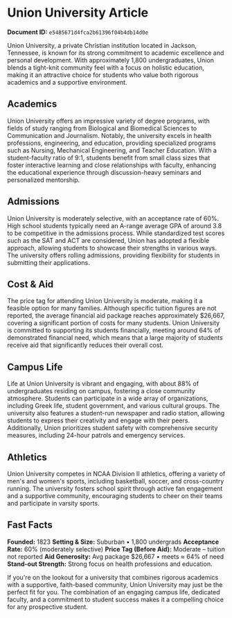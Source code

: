 # Union University Article

**Document ID:** `e5485671d4fca2b61396f04b4db14d0e`

Union University, a private Christian institution located in Jackson, Tennessee, is known for its strong commitment to academic excellence and personal development. With approximately 1,800 undergraduates, Union blends a tight-knit community feel with a focus on holistic education, making it an attractive choice for students who value both rigorous academics and a supportive environment.

## Academics
Union University offers an impressive variety of degree programs, with fields of study ranging from Biological and Biomedical Sciences to Communication and Journalism. Notably, the university excels in health professions, engineering, and education, providing specialized programs such as Nursing, Mechanical Engineering, and Teacher Education. With a student-faculty ratio of 9:1, students benefit from small class sizes that foster interactive learning and close relationships with faculty, enhancing the educational experience through discussion-heavy seminars and personalized mentorship.

## Admissions
Union University is moderately selective, with an acceptance rate of 60%. High school students typically need an A-range average GPA of around 3.8 to be competitive in the admissions process. While standardized test scores such as the SAT and ACT are considered, Union has adopted a flexible approach, allowing students to showcase their strengths in various ways. The university offers rolling admissions, providing flexibility for students in submitting their applications.

## Cost & Aid
The price tag for attending Union University is moderate, making it a feasible option for many families. Although specific tuition figures are not reported, the average financial aid package reaches approximately $26,667, covering a significant portion of costs for many students. Union University is committed to supporting its students financially, meeting around 64% of demonstrated financial need, which means that a large majority of students receive aid that significantly reduces their overall cost.

## Campus Life
Life at Union University is vibrant and engaging, with about 88% of undergraduates residing on campus, fostering a close community atmosphere. Students can participate in a wide array of organizations, including Greek life, student government, and various cultural groups. The university also features a student-run newspaper and radio station, allowing students to express their creativity and engage with their peers. Additionally, Union prioritizes student safety with comprehensive security measures, including 24-hour patrols and emergency services.

## Athletics
Union University competes in NCAA Division II athletics, offering a variety of men's and women's sports, including basketball, soccer, and cross-country running. The university fosters school spirit through active fan engagement and a supportive community, encouraging students to cheer on their teams and participate in varsity sports.

## Fast Facts
**Founded:** 1823
**Setting & Size:** Suburban • 1,800 undergrads
**Acceptance Rate:** 60% (moderately selective)
**Price Tag (Before Aid):** Moderate – tuition not reported
**Aid Generosity:** Avg package $26,667 • meets ≈ 64% of need
**Stand-out Strength:** Strong focus on health professions and education.

If you're on the lookout for a university that combines rigorous academics with a supportive, faith-based community, Union University may just be the perfect fit for you. The combination of an engaging campus life, dedicated faculty, and a commitment to student success makes it a compelling choice for any prospective student.
